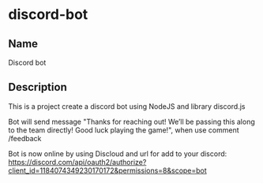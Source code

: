 # discord-bot

## Name

Discord bot

## Description

This is a project create a discord bot using NodeJS and library discord.js

Bot will send message "Thanks for reaching out! We’ll be passing this along to the team directly! Good luck playing the game!", when use comment /feedback

Bot is now online by using Discloud and url for add to your discord: https://discord.com/api/oauth2/authorize?client_id=1184074349230170172&permissions=8&scope=bot
